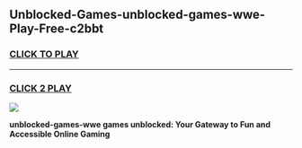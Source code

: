
## Unblocked-Games-unblocked-games-wwe-Play-Free-c2bbt
<h3>
<a href="https://premium76.site?title=unblocked-games-wwe&ref=24M">CLICK TO PLAY</a></h3>
<hr>

<h3>
<a href="https://premium76.site?title=unblocked-games-wwe&ref=24M">CLICK 2 PLAY</a>
  
</h3>

<a href="https://premium76.site?title=unblocked-games-wwe&ref=24M"><img src="https://clearcache.store/games.png"></a>


**unblocked-games-wwe games unblocked: Your Gateway to Fun and Accessible Online Gaming**
